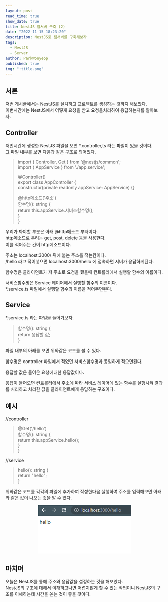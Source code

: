 ```yaml
---
layout: post
read_time: true
show_date: true
title: NestJS 웹서버 구축 (2)
date: "2022-11-15 18:23:20"
description: NestJS로 웹서버를 구축해보자
tags:
  - NestJS
  - Server
author: ParkWonyeop
published: true
img: ":title.png"
---
```


## 서론

저번 게시글에서는 NestJS를 설치하고 프로젝트를 생성하는 것까지 해보았다.  
이번시간에는 NestJS에서 어떻게 요청을 받고 요청을처리하여 응답하는지를 알아보자.

## Controller

저번시간에 생성한 NestJS 파일을 보면 \*.controller,ts 라는 파일이 있을 것이다.  
그 파일 내부를 보면 다음과 같은 구조로 되어있다.

> import { Controller, Get } from '@nestjs/common';  
> import { AppService } from './app.service';
>
> @Controller()  
> export class AppController {  
>  constructor(private readonly appService: AppService) {}
>
> @http메소드('주소')  
>  함수명(): string {  
>  return this.appService.서비스함수명();  
>  }  
> }

우리가 봐야할 부분은 아래 @http메소드 부터이다.  
http메소드로 우리는 get, post, delete 등을 사용한다.  
이를 적어주는 칸이 http메소드이다.

주소는 localhost:3000/ 뒤에 붙는 주소를 적는칸이다.  
/hello 라고 적어넣으면 localhost:3000/hello 에 접속하면 서버가 응답하게된다.

함수명은 클라이언트가 저 주소로 요청을 했을때 컨트롤러에서 실행할 함수의 이름이다.

서비스함수명은 Service 레이어에서 실행할 함수의 이름이다.  
\*.service.ts 파일에서 실행할 함수의 이름을 적어주면된다.

## Service

\*.service.ts 라는 파일을 들어가보자.

> 함수명(): string {  
>  return 응답할 값;  
> }

파일 내부의 아래를 보면 위와같은 코드를 볼 수 있다.

함수명은 controller 파일에서 적었던 서비스함수명과 동일하게 적으면된다.

응답할 값은 들어온 요청에대한 응답값이다.

응답이 들어오면 컨트롤러에서 주소에 따라 서비스 레이어에 있는 함수를 실행시켜 결과를 처리하고 처리한 값을 클라이언트에게 응답하는 구조이다.

## 예시

//controller

> @Get('/hello')  
>  함수명(): string {  
>  return this.appService.hello();  
>  }  
> }

//service

> hello(): string {  
>  return "hello";  
> }

위와같은 코드를 각각의 파일에 추가하여 작성한다음 실행하여 주소를 입력해보면 아래와 같은 값이 나오는 것을 알 수 있다.

<center><img src="../assets/img/posts/20221117/img1.png"></center>

## 마치며

오늘은 NestJS를 통해 주소와 응답값을 설정하는 것을 해보았다.  
NestJS의 구조에 대해서 이해하고나면 어렵지않게 할 수 있는 작업이니 NestJS의 구조를 이해하는데 시간을 쏟는 것이 좋을 것이다.

